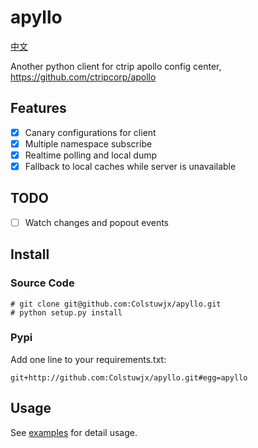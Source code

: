 # apyllo

[中文](https://github.com/Colstuwjx/apyllo/blob/master/README_zh.md)

Another python client for ctrip apollo config center, https://github.com/ctripcorp/apollo

## Features

- [x] Canary configurations for client
- [x] Multiple namespace subscribe
- [x] Realtime polling and local dump
- [x] Fallback to local caches while server is unavailable

## TODO

- [ ] Watch changes and popout events

## Install

### Source Code

```
# git clone git@github.com:Colstuwjx/apyllo.git
# python setup.py install
```

### Pypi

Add one line to your requirements.txt:

```
git+http://github.com:Colstuwjx/apyllo.git#egg=apyllo
```

## Usage

See [examples](https://github.com/Colstuwjx/apyllo/blob/master/examples) for detail usage.
